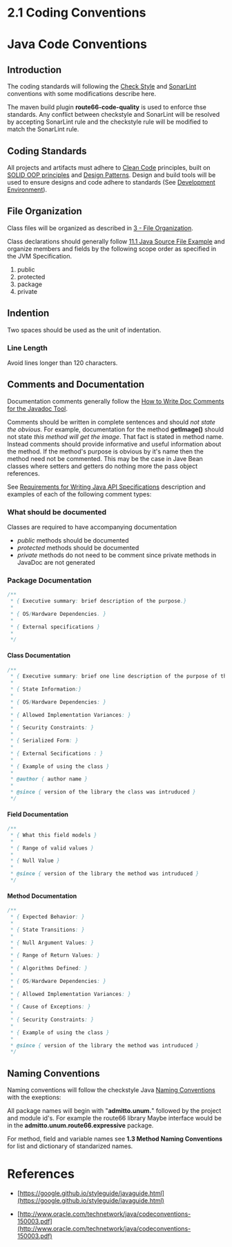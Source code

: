 # 2.1 Coding Conventions

# Java Code Conventions

## Introduction

The coding standards will following the [Check Style](https://checkstyle.sourceforge.io/sun_style.html) 
and [SonarLint](https://rules.sonarsource.com/java) conventions with some modifications describe here.

The maven build plugin __route66-code-quality__ is used to enforce thse standards.  Any conflict between 
checkstyle and SonarLint will be resolved by accepting SonarLint rule and the checkstyle rule will be modified 
to match the SonarLint rule.


## Coding Standards

All projects and artifacts must adhere to [Clean Code](https://cleancoders.com/) principles, built
on [SOLID OOP principles](https://www.baeldung.com/solid-principles) and [Design Patterns](https://refactoring.guru).  Design and
build tools will be used to ensure designs and code adhere to standards (See [Development Environment](../1.0%20%20Conventions/1.1%20%20Development%20Environment/HOME/)).

## File Organization

Class files will be organized as described in [3 - File Organization](https://checkstyle.sourceforge.io/styleguides/sun-code-conventions-19990420/CodeConventions.doc2.html#a3043).  


Class declarations should generally follow [11.1 Java Source File Example](https://checkstyle.sourceforge.io/styleguides/sun-code-conventions-19990420/CodeConventions.doc10.html#a182) and organize members and fields by the following scope order as specified in the JVM Specification.

1. public
2. protected
3. package
4. private


## Indention

Two spaces should be used as the unit of indentation.

### Line Length

Avoid lines longer than 120 characters.


## Comments and Documentation

Documentation comments generally follow the [How to Write Doc Comments for the Javadoc Tool](https://www.oracle.com/technical-resources/articles/java/javadoc-tool.html).

Comments should be written in complete sentences and should *not state the obvious.*  For example, documentation for 
the method **getImage()** should not state *this method will get the image*.  That fact is stated in method name. Instead 
comments should provide informative and useful information about the method.  If the method's purpose is 
obvious by it's name then the method need not be commented. This may be the case in Jave Bean classes where setters and getters do 
nothing more the pass object references.

See [Requirements for Writing Java API Specifications](https://www.oracle.com/java/technologies/javase/api-specifications.html) 
description and examples of each of the following comment types:

### What should be documented

Classes are required to have accompanying documentation
* *public* methods should be documented 
* *protected* methods should be documented 
* *private* methods do not need to be comment since private methods in JavaDoc are not generated

### Package Documentation

```java
/**
 * { Executive summary: brief description of the purpose.}
 *
 * { OS/Hardware Dependencies. }
 *
 * { External specifications }
 *
 */
```


#### Class Documentation

```java
/**
 * { Executive summary: brief one line description of the purpose of the class}
 *
 * { State Information:}
 *
 * { OS/Hardware Dependencies: } 
 *
 * { Allowed Implementation Variances: }
 *
 * { Security Constraints: }
 *
 * { Serialized Form: }
 * 
 * { External Secifications : }
 *
 * { Example of using the class }
 *
 * @author { author name }
 *
 * @since { version of the library the class was intruduced }
 */
```

#### Field Documentation
```java
/**
 * { What this field models }
 * 
 * { Range of valid values }
 *
 * { Null Value }
 *
 * @since { version of the library the method was intruduced }
 */
```


#### Method Documentation
```java
/**
 * { Expected Behavior: }
 *
 * { State Transitions: }
 *
 * { Null Argument Values: }
 *
 * { Range of Return Values: }
 *
 * { Algorithms Defined: }
 *
 * { OS/Hardware Dependencies: }
 *
 * { Allowed Implementation Variances: }
 *
 * { Cause of Exceptions: }
 *
 * { Security Constraints: }
 *
 * { Example of using the class }
 *
 * @since { version of the library the method was intruduced }
 */
```


## Naming Conventions

Naming conventions will follow the checkstyle Java [Naming Conventions](https://checkstyle.sourceforge.io/styleguides/sun-code-conventions-19990420/CodeConventions.doc8.html#a367) with the exeptions:

All package names will begin with "__admitto.unum.__" followed by the project and module id's.  For example the route66 library Maybe
interface would be in the __admitto.unum.route66.expressive__ package.

For method, field and variable names see __1.3  Method Naming Conventions__ for list
and dictionary of standarized names.



# References

* [https://google.github.io/styleguide/javaguide.html](https://google.github.io/styleguide/javaguide.html)

* [http://www.oracle.com/technetwork/java/codeconventions-150003.pdf](http://www.oracle.com/technetwork/java/codeconventions-150003.pdf)
